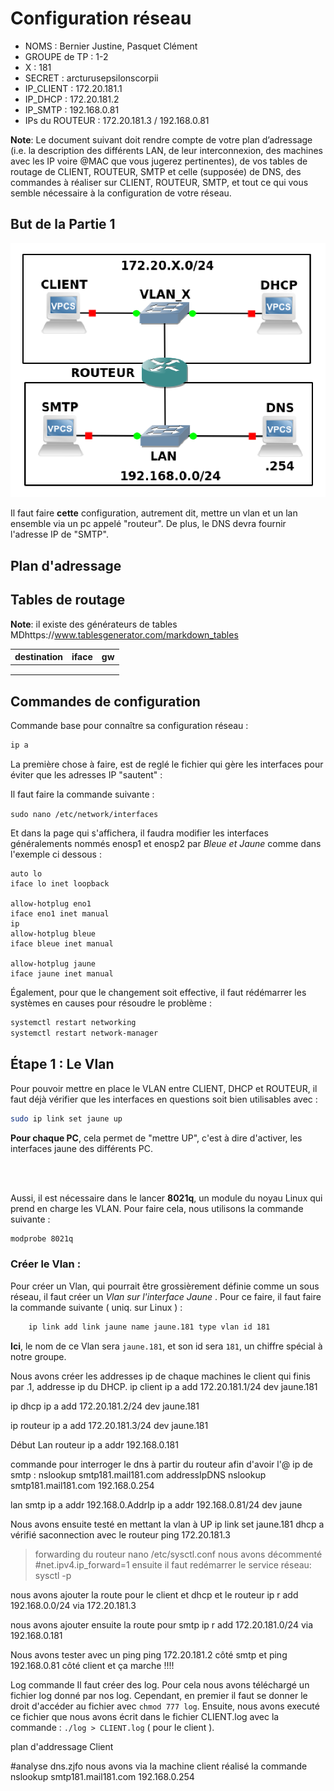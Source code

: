 # Configuration réseau

* NOMS : Bernier Justine, Pasquet Clément
* GROUPE de TP : 1-2
* X : 181
* SECRET : arcturusepsilonscorpii
* IP_CLIENT : 172.20.181.1
* IP_DHCP : 172.20.181.2
* IP_SMTP : 192.168.0.81
* IPs du ROUTEUR : 172.20.181.3 / 192.168.0.81

**Note**: Le document suivant doit rendre compte de votre plan d’adressage (i.e. la description des différents LAN, de leur interconnexion, des machines avec les IP voire @MAC que vous jugerez pertinentes), de vos tables de routage de CLIENT, ROUTEUR, SMTP et celle (supposée) de DNS, des commandes à réaliser sur CLIENT, ROUTEUR, SMTP, et tout ce qui vous semble nécessaire à la configuration de votre réseau.

## But de la Partie 1
![](./diagramme1.png)

Il faut faire **cette** configuration, autrement dit, mettre un vlan et un lan ensemble via un pc appelé "routeur".
De plus, le DNS devra fournir l'adresse IP de "SMTP".

## Plan d'adressage


## Tables de routage

**Note**: il existe des générateurs de tables MDhttps://www.tablesgenerator.com/markdown_tables

| **destination** | **iface** | **gw** |
|-----------------|-----------|--------|
|                 |           |        |
|                 |           |        |
|                 |           |        |


## Commandes de configuration

Commande base pour connaître sa configuration réseau :

```javascript
ip a 
```

La première chose à faire, est de reglé le fichier qui gère les interfaces pour éviter que les adresses IP "sautent" :

Il faut faire la commande suivante :

```sudo nano /etc/network/interfaces```

Et dans la page qui s'affichera, il faudra modifier les interfaces généralements nommés enosp1 et enosp2 par *Bleue et Jaune* comme dans l'exemple ci dessous :
```
auto lo
iface lo inet loopback

allow-hotplug eno1
iface eno1 inet manual
ip
allow-hotplug bleue
iface bleue inet manual

allow-hotplug jaune
iface jaune inet manual
```

Également, pour que le changement soit effective, il faut rédémarrer les systèmes en causes pour résoudre le problème :
```bash
systemctl restart networking
systemctl restart network-manager
```


## Étape 1 : Le Vlan

Pour pouvoir mettre en place le VLAN entre CLIENT, DHCP et ROUTEUR, il faut déjà vérifier que les interfaces en questions soit bien utilisables avec :
```bash
sudo ip link set jaune up
```
**Pour chaque PC**, cela permet de "mettre UP", c'est à dire d'activer, les interfaces jaune des différents PC.

<br></br>

Aussi, il est nécessaire dans le lancer **8021q**, un module du noyau Linux qui prend en charge les VLAN. 
Pour faire cela, nous utilisons la commande suivante :
```bash
modprobe 8021q
```

### Créer le Vlan :
Pour créer un Vlan, qui pourrait être grossièrement définie comme un sous réseau, il faut créer un *Vlan sur l'interface Jaune* .
Pour ce faire, il faut faire la commande suivante ( uniq. sur Linux ) :
```bash
    ip link add link jaune name jaune.181 type vlan id 181
```
**Ici**, le nom de ce Vlan sera `jaune.181`, et son id sera `181`, un chiffre spécial à notre groupe.


Nous avons créer les addresses ip de chaque machines le client qui finis par .1,  addresse ip du DHCP.
ip client
ip a add 172.20.181.1/24 dev jaune.181

ip dhcp
ip a add 172.20.181.2/24 dev jaune.181

ip routeur
ip a add 172.20.181.3/24 dev jaune.181

Début Lan routeur
ip a addr 192.168.0.181

commande pour interroger le dns à partir du routeur afin d'avoir l'@ ip de smtp :
nslookup smtp181.mail181.com addressIpDNS
nslookup smtp181.mail181.com 192.168.0.254

lan smtp
ip a addr 192.168.0.AddrIp
ip a addr 192.168.0.81/24 dev jaune

Nous avons ensuite testé en mettant la vlan à UP
ip link set jaune.181
dhcp a vérifié saconnection avec le routeur
ping 172.20.181.3

> forwarding du routeur
nano /etc/sysctl.conf
nous avons décommenté #net.ipv4.ip_forward=1
ensuite il faut redémarrer le service réseau:
sysctl -p

nous avons ajouter la route pour le client et dhcp et le routeur
ip r add 192.168.0.0/24 via 172.20.181.3

nous avons ajouter ensuite la route pour smtp
ip r add 172.20.181.0/24 via 192.168.0.181

Nous avons tester avec un ping
ping 172.20.181.2 côté smtp
et ping 192.168.0.81 côté client
et ça marche !!!!

Log commande
Il faut créer des log. Pour cela nous avons téléchargé un fichier log donné par nos log.
Cependant, en premier il faut se donner le droit d'accéder au fichier avec 
`chmod 777 log`.
Ensuite, nous avons executé ce fichier que nous avons écrit dans le fichier CLIENT.log avec la commande :
`./log > CLIENT.log` ( pour le client ).

plan d'addressage
Client 

#analyse dns.zjfo
nous avons via la machine client réalisé la commande nslookup smtp181.mail181.com 192.168.0.254



